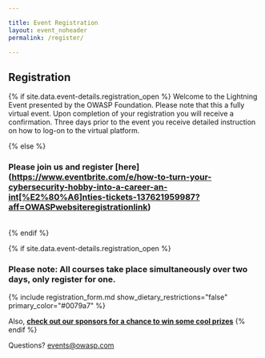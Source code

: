 ```yaml
---

title: Event Registration
layout: event_noheader
permalink: /register/

---
```


## Registration 
{% if site.data.event-details.registration_open %}
Welcome to the Lightning Event presented by the OWASP Foundation. Please note that this a fully virtual event. Upon completion of your registration you will receive a confirmation. Three days prior to the event you receive detailed instruction on how to log-on to the virtual platform. 

{% else %}
<br>
### Please join us and register [here] (https://www.eventbrite.com/e/how-to-turn-your-cybersecurity-hobby-into-a-career-an-int[%E2%80%A6]nties-tickets-137621959987?aff=OWASPwebsiteregistrationlink)
<br>
{% endif %}

{% if site.data.event-details.registration_open %}
### **Please note: All courses take place simultaneously over two days, only register for one.**

{% include registration_form.md show_dietary_restrictions="false" primary_color="#0079a7" %}

Also, **[check out our sponsors for a chance to win some cool prizes](/sponsors/swag/)**
{% endif %}


Questions? [events@owasp.com](mailto:events@owasp.com?subject=Lightning%20Event%20Inquiry)
